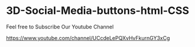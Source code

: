 # 3D-Social-Media-buttons-html-CSS

Feel free to Subscribe Our Youtube Channel

https://www.youtube.com/channel/UCcdeLePQXvHvFkurnGY3xCg
